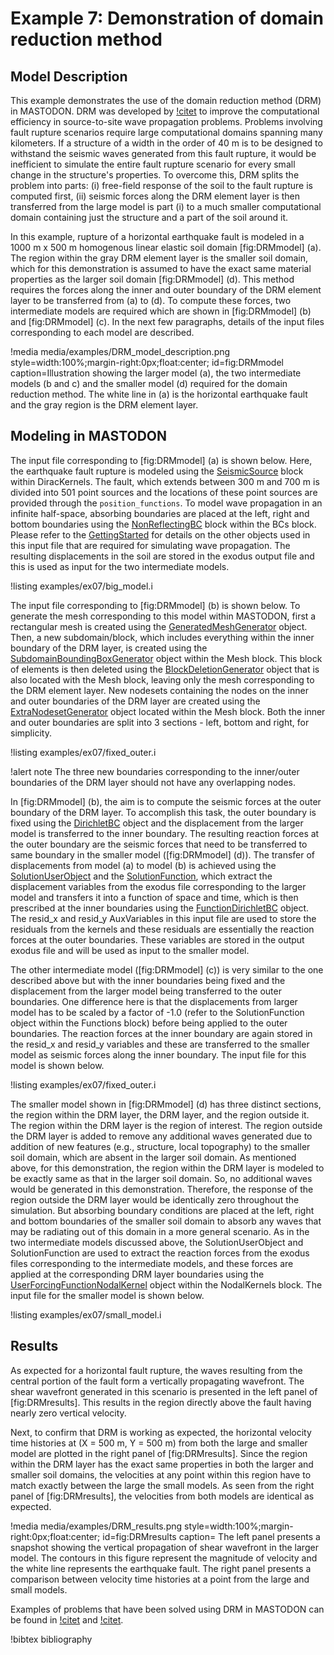 # Example 7: Demonstration of domain reduction method

## Model Description

This example demonstrates the use of the domain reduction method (DRM) in MASTODON. DRM was developed by [!citet](bielak2003domain) to improve the computational efficiency in source-to-site wave propagation problems. Problems involving fault rupture scenarios require large computational domains spanning many kilometers. If a structure of a width in the order of 40 m is to be designed to withstand the seismic waves generated from this fault rupture, it would be inefficient to simulate the entire fault rupture scenario for every small change in the structure's properties. To overcome this, DRM splits the problem into parts: (i) free-field response of the soil to the fault rupture is computed first, (ii) seismic forces along the DRM element layer is then transferred from the large model is part (i) to a much smaller computational domain containing just the structure and a part of the soil around it.

In this example, rupture of a horizontal earthquake fault is modeled in a 1000 m x 500 m homogenous linear elastic soil domain [fig:DRMmodel] (a). The region within the gray DRM element layer is the smaller soil domain, which for this demonstration is assumed to have the exact same material properties as the larger soil domain [fig:DRMmodel] (d). This method requires the forces along the inner and outer boundary of the DRM element layer to be transferred from (a) to (d). To compute these forces, two intermediate models are required which are shown in [fig:DRMmodel] (b) and [fig:DRMmodel] (c). In the next few paragraphs, details of the input files corresponding to each model are described.

!media media/examples/DRM_model_description.png
       style=width:100%;margin-right:0px;float:center;
       id=fig:DRMmodel
       caption=Illustration showing the larger model (a), the two intermediate models (b and c) and the smaller model (d) required for the domain reduction method. The white line in (a) is the horizontal earthquake fault and the gray region is the DRM element layer.

## Modeling in MASTODON

The input file corresponding to [fig:DRMmodel] (a) is shown below. Here, the earthquake fault rupture is modeled using the [SeismicSource](SeismicSource.md) block within DiracKernels. The fault, which extends between 300 m and 700 m is divided into 501 point sources and the locations of these point sources are provided through the `position_functions`. To model wave propagation in an infinite half-space, absorbing boundaries are placed at the left, right and bottom boundaries using the [NonReflectingBC](NonReflectingBC.md) block within the BCs block. Please refer to the [GettingStarted](getting_started-user.md) for details on the other objects used in this input file that are required for simulating wave propagation. The resulting displacements in the soil are stored in the exodus output file and this is used as input for the two intermediate models.

!listing examples/ex07/big_model.i

The input file corresponding to [fig:DRMmodel] (b) is shown below. To generate the mesh corresponding to this model within MASTODON, first a rectangular mesh is created using the [GeneratedMeshGenerator](source/meshgenerators/GeneratedMeshGenerator.md) object. Then, a new subdomain/block, which includes everything within the inner boundary of the DRM layer, is created using the [SubdomainBoundingBoxGenerator](source/meshgenerators/SubdomainBoundingBoxGenerator.md) object within the Mesh block. This block of elements is then deleted using the [BlockDeletionGenerator](source/meshgenerators/BlockDeletionGenerator.md) object that is also located with the Mesh block, leaving only the mesh corresponding to the DRM element layer. New nodesets containing the nodes on the inner and outer boundaries of the DRM layer are created using the [ExtraNodesetGenerator](source/meshgenerators/ExtraNodesetGenerator.md) object located within the Mesh block. Both the inner and outer boundaries are split into 3 sections - left, bottom and right, for simplicity.

!listing examples/ex07/fixed_outer.i

!alert note
The three new boundaries corresponding to the inner/outer boundaries of the DRM layer should not have any overlapping nodes.

In [fig:DRMmodel] (b), the aim is to compute the seismic forces at the outer boundary of the DRM layer. To accomplish this task, the outer boundary is fixed using the [DirichletBC](source/bcs/DirichletBC.md) object and the displacement from the larger model is transferred to the inner boundary. The resulting reaction forces at the outer boundary are the seismic forces that need to be transferred to same boundary in the smaller model ([fig:DRMmodel] (d)). The transfer of displacements from model (a) to model (b) is achieved using the [SolutionUserObject](source/userobjects/SolutionUserObject.md) and the [SolutionFunction](source/functions/SolutionFunction.md), which extract the displacement variables from the exodus file corresponding to the larger model and transfers it into a function of space and time, which is then prescribed at the inner boundaries using the [FunctionDirichletBC](source/bcs/FunctionDirichletBC) object. The resid_x and resid_y AuxVariables in this input file are used to store the residuals from the kernels and these residuals are essentially the reaction forces at the outer boundaries. These variables are stored in the output exodus file and will be used as input to the smaller model.

The other intermediate model ([fig:DRMmodel] (c)) is very similar to the one described above but with the inner boundaries being fixed and the displacement from the larger model being transferred to the outer boundaries. One difference here is that the displacements from larger model has to be scaled by a factor of -1.0 (refer to the SolutionFunction object within the Functions block) before being applied to the outer boundaries. The reaction forces at the inner boundary are again stored in the resid_x and resid_y variables and these are transferred to the smaller model as seismic forces along the inner boundary. The input file for this model is shown below.

!listing examples/ex07/fixed_outer.i

The smaller model shown in [fig:DRMmodel] (d) has three distinct sections, the region within the DRM layer, the DRM layer, and the region outside it. The region within the DRM layer is the region of interest. The region outside the DRM layer is added to remove any additional waves generated due to addition of new features (e.g., structure, local topography) to the smaller soil domain, which are absent in the larger soil domain. As mentioned above, for this demonstration, the region within the DRM layer is modeled to be exactly same as that in the larger soil domain. So, no additional waves would be generated in this demonstration. Therefore, the response of the region outside the DRM layer would be identically zero throughout the simulation. But absorbing boundary conditions are placed at the left, right and bottom boundaries of the smaller soil domain to absorb any waves that may be radiating out of this domain in a more general scenario. As in the two intermediate models discussed above, the SolutionUserObject and SolutionFunction are used to extract the reaction forces from the exodus files corresponding to the intermediate models, and these forces are applied at the corresponding DRM layer boundaries using the [UserForcingFunctionNodalKernel](source/NodalKernels/UserForcingFunctionNodalKernel) object within the NodalKernels block. The input file for the smaller model is shown below.

!listing examples/ex07/small_model.i

## Results

As expected for a horizontal fault rupture, the waves resulting from the central portion of the fault form a vertically propagating wavefront. The shear wavefront generated in this scenario is presented in the left panel of [fig:DRMresults]. This results in the region directly above the fault having nearly zero vertical velocity.

Next, to confirm that DRM is working as expected, the horizontal velocity time histories at (X = 500 m, Y = 500 m) from both the large and smaller model are plotted in the right panel of [fig:DRMresults]. Since the region within the DRM layer has the exact same properties in both the larger and smaller soil domains, the velocities at any point within this region have to match exactly between the large the small models. As seen from the right panel of [fig:DRMresults], the velocities from both models are identical as expected.

!media media/examples/DRM_results.png
       style=width:100%;margin-right:0px;float:center;
       id=fig:DRMresults
       caption= The left panel presents a snapshot showing the vertical propagation of shear wavefront in the larger model. The contours in this figure represent the magnitude of velocity and the white line represents the earthquake fault. The right panel presents a comparison between velocity time histories at a point from the large and small models.

Examples of problems that have been solved using DRM in MASTODON can be found in [!citet](veeraraghavan2017embedded) and [!citet](veeraraghavan2019nlssi).

!bibtex bibliography
